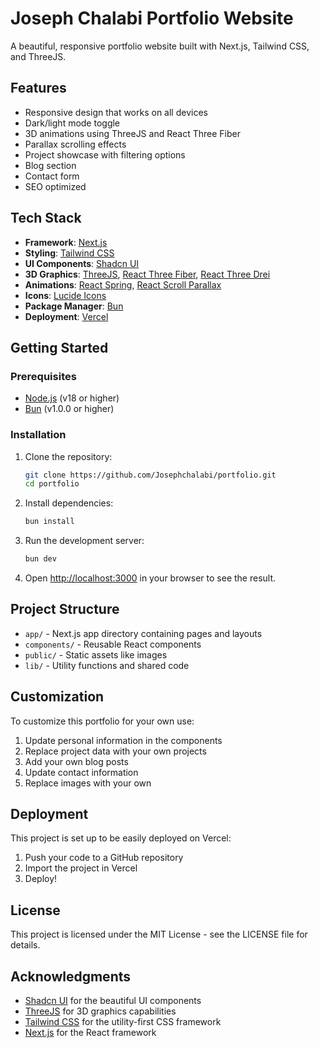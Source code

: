 # Joseph Chalabi Portfolio Website

A beautiful, responsive portfolio website built with Next.js, Tailwind CSS, and ThreeJS.

## Features

- Responsive design that works on all devices
- Dark/light mode toggle
- 3D animations using ThreeJS and React Three Fiber
- Parallax scrolling effects
- Project showcase with filtering options
- Blog section
- Contact form
- SEO optimized

## Tech Stack

- **Framework**: [Next.js](https://nextjs.org/)
- **Styling**: [Tailwind CSS](https://tailwindcss.com/)
- **UI Components**: [Shadcn UI](https://ui.shadcn.com/)
- **3D Graphics**: [ThreeJS](https://threejs.org/), [React Three Fiber](https://docs.pmnd.rs/react-three-fiber/), [React Three Drei](https://github.com/pmndrs/drei)
- **Animations**: [React Spring](https://www.react-spring.dev/), [React Scroll Parallax](https://www.npmjs.com/package/react-scroll-parallax)
- **Icons**: [Lucide Icons](https://lucide.dev/)
- **Package Manager**: [Bun](https://bun.sh/)
- **Deployment**: [Vercel](https://vercel.com/)

## Getting Started

### Prerequisites

- [Node.js](https://nodejs.org/) (v18 or higher)
- [Bun](https://bun.sh/) (v1.0.0 or higher)

### Installation

1. Clone the repository:

   ```bash
   git clone https://github.com/Josephchalabi/portfolio.git
   cd portfolio
   ```

2. Install dependencies:

   ```bash
   bun install
   ```

3. Run the development server:

   ```bash
   bun dev
   ```

4. Open [http://localhost:3000](http://localhost:3000) in your browser to see the result.

## Project Structure

- `app/` - Next.js app directory containing pages and layouts
- `components/` - Reusable React components
- `public/` - Static assets like images
- `lib/` - Utility functions and shared code

## Customization

To customize this portfolio for your own use:

1. Update personal information in the components
2. Replace project data with your own projects
3. Add your own blog posts
4. Update contact information
5. Replace images with your own

## Deployment

This project is set up to be easily deployed on Vercel:

1. Push your code to a GitHub repository
2. Import the project in Vercel
3. Deploy!

## License

This project is licensed under the MIT License - see the LICENSE file for details.

## Acknowledgments

- [Shadcn UI](https://ui.shadcn.com/) for the beautiful UI components
- [ThreeJS](https://threejs.org/) for 3D graphics capabilities
- [Tailwind CSS](https://tailwindcss.com/) for the utility-first CSS framework
- [Next.js](https://nextjs.org/) for the React framework
